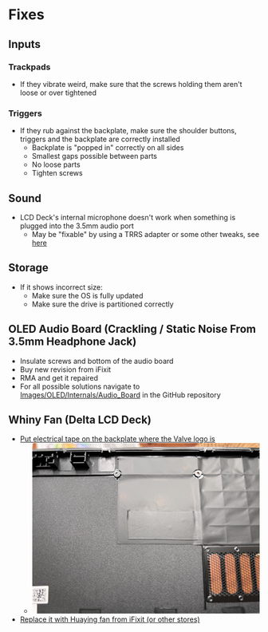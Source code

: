 # Fixes

## Inputs

### Trackpads
- If they vibrate weird, make sure that the screws holding them aren't loose or over tightened

### Triggers
- If they rub against the backplate, make sure the shoulder buttons, triggers and the backplate are correctly installed
    - Backplate is "popped in" correctly on all sides
    - Smallest gaps possible between parts
    - No loose parts
    - Tighten screws

## Sound
- LCD Deck's internal microphone doesn't work when something is plugged into the 3.5mm audio port
    - May be "fixable" by using a TRRS adapter or some other tweaks, see [here](https://www.reddit.com/r/SteamDeck/comments/x57uh9/steam_deck_hardware_can_use_35mm_headphones_and/)

## Storage
- If it shows incorrect size:
    - Make sure the OS is fully updated
    - Make sure the drive is partitioned correctly

## OLED Audio Board (Crackling / Static Noise From 3.5mm Headphone Jack)
- Insulate screws and bottom of the audio board
- Buy new revision from iFixit
- RMA and get it repaired
- For all possible solutions navigate to [Images/OLED/Internals/Audio_Board](https://github.com/NKkrisz/Steam-Deck-Hardware/tree/main/Images/OLED/Internals/Audio_Board) in the GitHub repository

## Whiny Fan (Delta LCD Deck)
- [Put electrical tape on the backplate where the Valve logo is](https://www.reddit.com/r/SteamDeck/comments/uckns3/how_i_fixed_my_whiny_delta_fan_with_electrical/)
    - ![Electrical tape fan fix](../../Images/LCD/Other/OligarchyAmbulance_Delta_Fan_Fix_Electrical_Tape.jpeg)
- [Replace it with Huaying fan from iFixit (or other stores)](https://www.reddit.com/r/SteamDeck/comments/w37ie4/the_ifixit_replacement_fan_really_is_that_much/)